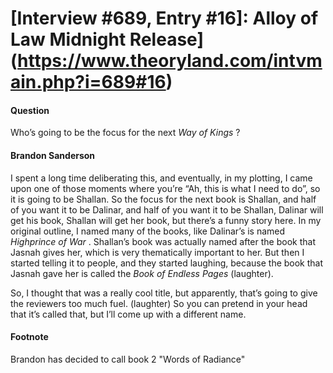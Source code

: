 # [Interview #689, Entry #16]: Alloy of Law Midnight Release](https://www.theoryland.com/intvmain.php?i=689#16)

#### Question

Who’s going to be the focus for the next
*Way of Kings*
?

#### Brandon Sanderson

I spent a long time deliberating this, and eventually, in my plotting, I came upon one of those moments where you’re “Ah, this is what I need to do”, so it is going to be Shallan. So the focus for the next book is Shallan, and half of you want it to be Dalinar, and half of you want it to be Shallan, Dalinar will get his book, Shallan will get her book, but there’s a funny story here. In my original outline, I named many of the books, like Dalinar’s is named
*Highprince of War*
. Shallan’s book was actually named after the book that Jasnah gives her, which is very thematically important to her. But then I started telling it to people, and they started laughing, because the book that Jasnah gave her is called the
*Book of Endless Pages*
(laughter).

So, I thought that was a really cool title, but apparently, that’s going to give the reviewers too much fuel. (laughter) So you can pretend in your head that it’s called that, but I’ll come up with a different name.

#### Footnote

Brandon has decided to call book 2 "Words of Radiance"

